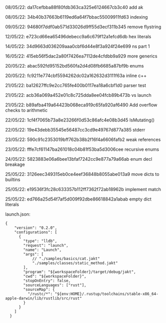 
08/05/22: da17cefbba88f80fdb363ca325e6124667cb3c40 add ak 

08/05/22: 34b40b37663b6119ed6a64f7bbac55009911fd63 indexing 

09/05/22: 94680f7ddf0ab571d33026d9ff55d3ecf311b345 remove flystring 

12/05/22: e723cd66ea65496debecc9a6c679f12a1efcd6db hex literals

14/05/22: 34d9663d036209aaa0cbf6d44e8f3a924f24e699 ns part 1

16/05/22: 415eb56f5dac2a80f7426ea7112de4cfdbb9a929 more generics

20/05/22: abac592fd95152bd560fa2d4d08fb6685a87bf9b enums

20/05/22: fc9211e774cbf5594262dc02a162632d3111f63a inline c++

21/05/22: ba12627ffc9e2cc765fe400b0117ea18a6cbf1d0 parser test

21/05/22: acb36a069a452e01c8c725dda8ee04fcb89b473b vs launch

21/05/22: b89afba419a64423b068eca919c65fa920af6490 Add overflow checks to arithmetic

22/05/22: 1cf4f7065b73a8e23266f0d53c86afc4e08b3d45 IsMutating()

22/05/22: 19e43debb35545e56487cc3cd9e49767d877a385 stderr

23/05/22: 590c91c2353019bff762b38b2f16f4a6606fafb2 weak references

23/05/22: fffe7cf61147ba261018c04b81f53ba5d3006cee recursive enums

24/05/22: 5823883e06a6bee13bfaf7242cc9e877a79a66ab enum decl breakage

25/05/22: 3126eec349315eb0ce4eef36848b8055abe013a9 move dicts to builtins

25/05/22: e19536f3fc28c633357b112ff7362f72ab18962b implement match

25/05/22: ed766a25d54f7af5d009f92dbe86618842a1abab empty dict literals


launch.json:
```
{
    "version": "0.2.0",
    "configurations": [
      {
        "type": "lldb",
        "request": "launch",
        "name": "Launch",
        "args": [
            // "./samples/basics/cat.jakt"
            "./samples/classes/static_method.jakt"
        ],
        "program": "${workspaceFolder}/target/debug/jakt",
        "cwd": "${workspaceFolder}",
        "stopOnEntry": false,
        "sourceLanguages": ["rust"],
        "sourceMap": {
          "/rustc/*": "${env:HOME}/.rustup/toolchains/stable-x86_64-apple-darwin/lib/rustlib/src/rust"
        }
      }
    ]
  }
```